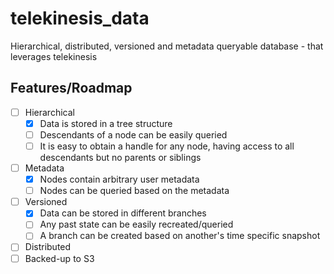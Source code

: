 # telekinesis_data

Hierarchical, distributed, versioned and metadata queryable database - that leverages telekinesis

## Features/Roadmap

- [ ] Hierarchical
  - [x] Data is stored in a tree structure
  - [ ] Descendants of a node can be easily queried
  - [ ] It is easy to obtain a handle for any node, having access to all descendants but no parents or siblings
- [ ] Metadata
  - [x] Nodes contain arbitrary user metadata
  - [ ] Nodes can be queried based on the metadata
- [ ] Versioned
  - [x] Data can be stored in different branches
  - [ ] Any past state can be easily recreated/queried
  - [ ] A branch can be created based on another's time specific snapshot
- [ ] Distributed
- [ ] Backed-up to S3
